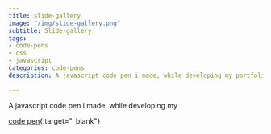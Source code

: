```yaml
---
title: slide-gallery
image: "/img/slide-gallery.png"
subtitle: Slide-gallery
tags:
- code-pens
- css
- javascript
categories: code-pens
description: A javascript code pen i made, while developing my portfolio.

---
```

A javascript code pen i made, while developing my

[code pen](https://codepen.io/carolineolivia/pen/QWWWmEx){:target="_blank"}